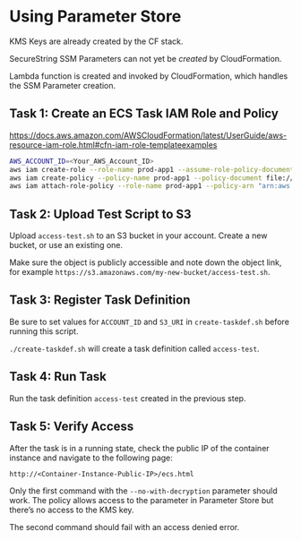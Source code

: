 # Using Parameter Store

KMS Keys are already created by the CF stack.

SecureString SSM Parameters can not yet be *created* by CloudFormation.

Lambda function is created and invoked by CloudFormation, which handles the SSM Parameter creation.

## Task 1: Create an ECS Task IAM Role and Policy

<https://docs.aws.amazon.com/AWSCloudFormation/latest/UserGuide/aws-resource-iam-role.html#cfn-iam-role-templateexamples>

```bash
AWS_ACCOUNT_ID=<Your_AWS_Account_ID>
aws iam create-role --role-name prod-app1 --assume-role-policy-document file://ecs-tasks-trust-policy.json
aws iam create-policy --policy-name prod-app1 --policy-document file://app1-secret-access.json
aws iam attach-role-policy --role-name prod-app1 --policy-arn "arn:aws:iam::$AWS_ACCOUNT_ID:policy/prod-app1"
```

## Task 2: Upload Test Script to S3

Upload `access-test.sh` to an S3 bucket in your account. Create a new bucket, or use an existing one.

Make sure the object is publicly accessible and note down the object link, for example `https://s3.amazonaws.com/my-new-bucket/access-test.sh`.

## Task 3: Register Task Definition

Be sure to set values for `ACCOUNT_ID` and `S3_URI` in `create-taskdef.sh` before running this script.

`./create-taskdef.sh` will create a task definition called `access-test`.

## Task 4: Run Task

Run the task definition `access-test` created in the previous step.

## Task 5: Verify Access

After the task is in a running state, check the public IP of the container instance and navigate to the following page:

`http://<Container-Instance-Public-IP>/ecs.html`

Only the first command with the `--no-with-decryption` parameter should work. The policy allows access to the parameter in Parameter Store but there’s no access to the KMS key.

The second command should fail with an access denied error.